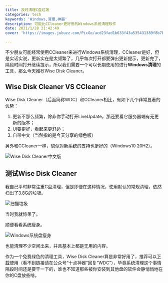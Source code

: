 ```yaml
---
title: 及时清理C盘垃圾
categories: tech
keywords: 'Windows,清理,神器'
description: 可能比CCleaner更好用的Windows系统清理软件
date: 2021/1/28 21:42:49
cover: 'https://images.jubuzz.com/PicGo/acd23fad1b633f43a535431389f8b7bc-1033c8.png'

---
```


不少朋友可能经常使用CCleaner来进行Windows系统清理，CCleaner是好，但是实话实说，更新实在是太频繁了，几乎每次打开都要弹出更新提示，更新完了，隔段时间打开继续提示，所以我们需要一个可以长期使用的进行**Windows清理**的工具，那么今天推荐Wise Disk Cleaner。

## Wise Disk Cleaner VS CCleaner

Wise Disk Cleaner（后面简称WDC）和CCleaner相比，有如下几个非常显著的优势：

1. 更新不那么频繁，除非你手动打开LiveUpdate，那还要看它服务器端有无更新的版本；
2. UI要更好，看起来更舒适；
3. 自带中文（当然指的是今天分享的绿色版）

另外和CCleaner一样，貌似对新系统的支持也挺好的（Windows10 20H2）。

![Wise Disk Cleaner中文版](https://images.jubuzz.com/PicGo/acd23fad1b633f43a535431389f8b7bc-1033c8.png)

## 测试Wise Disk Cleaner

我自己平时非常注重C盘清理，但是即便在这种情况，使用默认的常规清理，依然扫出了3.8G的垃圾。

![扫描垃圾](https://images.jubuzz.com/PicGo/2de87f311cf2c95618e03768e67730ef-7117ad.png)

当时我就惊呆了。

顺便看看系统瘦身。

![Windows系统盘瘦身](https://images.jubuzz.com/PicGo/82ff4fee65d9c04eaf2d95cc92421543-c39740.png)

也能清理不少空间出来，并且基本上都是无用的内容。

作为一个免费绿色的清理工具，Wise Disk Cleaner算是非常好用了，推荐可以[下载](https://jubuzz.lanzous.com/iWyaAl02y4b)使用（看不到链接请在公众号“十点神器”回复“WDC”），毕竟系统清理这个事情隔段时间还是要干一下的，谁也不知道那些被你安装到其他盘的软件会静悄悄地在你的C盘放些啥。